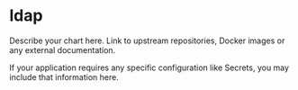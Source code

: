 # ldap

Describe your chart here. Link to upstream repositories, Docker images or any
external documentation.

If your application requires any specific configuration like Secrets, you may
include that information here.
